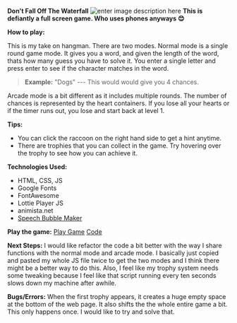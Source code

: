 **Don't Fall Off The Waterfall**
![enter image description here](https://i.imgur.com/OPT33Jt.png)
**This is defiantly a full screen game. Who uses phones anyways 😊**


**How to play:**

This is my take on hangman. There are two modes. Normal mode is a single round game mode. It gives you a word, and given the length of the word, thats how many guess you have to solve it. You enter a single letter and press enter to see if the character matches in the word.


> **Example:** "Dogs" --- This would would give you 4 chances.

Arcade mode is a bit different as it includes multiple rounds. The number of chances is represented by the heart containers. If you lose all your hearts or if the timer runs out, you lose and start back at level 1.

**Tips:** 
 - You can click the raccoon on the right hand side to get a hint anytime.
 - There are trophies that you can collect in the game. Try hovering over the trophy to see how you can achieve it.

**Technologies Used:**

 - HTML, CSS, JS
 - Google Fonts
 - FontAwesome
 - Lottie Player JS
 - animista.net
 - [Speech Bubble Maker](https://projects.verou.me/bubbly/)

**Play the game:**
[Play Game](https://nickmackenzie.github.io/hangman/)
[Code](https://github.com/nickmackenzie/hangman)

**Next Steps:**
I would like refactor the code a bit better with the way I share functions with the normal mode and arcade mode. I basically just copied and pasted my whole JS file twice to get the two modes and I think there might be a better way to do this. Also, I feel like my trophy system needs some tweaking because I feel like that script running every ten seconds slows down my machine after awhile. 

**Bugs/Errors:**
When the first trophy appears, it creates a huge empty space at the bottom of the web page. It also shifts the the whole entire game a bit. This only happens once. I would like to try and solve that. 
